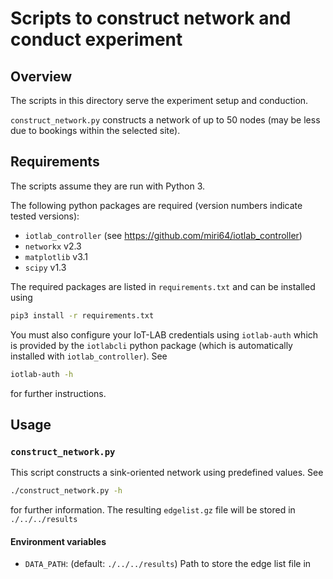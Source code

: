 # Scripts to construct network and conduct experiment

## Overview

The scripts in this directory serve the experiment setup and conduction.

`construct_network.py` constructs a network of up to 50 nodes (may be less due
to bookings within the selected site).

## Requirements
The scripts assume they are run with Python 3.

The following python packages are required (version numbers indicate tested
versions):

- `iotlab_controller` (see https://github.com/miri64/iotlab_controller)
- `networkx` v2.3
- `matplotlib` v3.1
- `scipy` v1.3

The required packages are listed in `requirements.txt` and can be installed
using

```sh
pip3 install -r requirements.txt
```

You must also configure your IoT-LAB credentials using `iotlab-auth` which is
provided by the `iotlabcli` python package (which is automatically installed
with `iotlab_controller`). See

```sh
iotlab-auth -h
```

for further instructions.

## Usage

### `construct_network.py`

This script constructs a sink-oriented network using predefined values. See

```sh
./construct_network.py -h
```

for further information. The resulting `edgelist.gz` file will be stored in
`./../../results`

#### Environment variables

- `DATA_PATH`: (default: `./../../results`) Path to store the edge list file in
